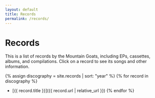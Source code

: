 ```yaml
---
layout: default
title: Records
permalink: /records/
---
```

# Records
This is a list of records by the Mountain Goats, including EPs, cassettes, albums, and compilations. Click on a record to see its songs and other information.

{% assign discography = site.records | sort: "year" %}
{% for record in discography %}
* [{{ record.title }}]({{ record.url | relative_url }})
{% endfor %}